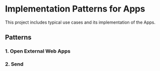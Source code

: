 # Implementation Patterns for Apps

This project includes typical use cases and its implementation of the Apps.

## Patterns

### 1. Open External Web Apps

### 2. Send
